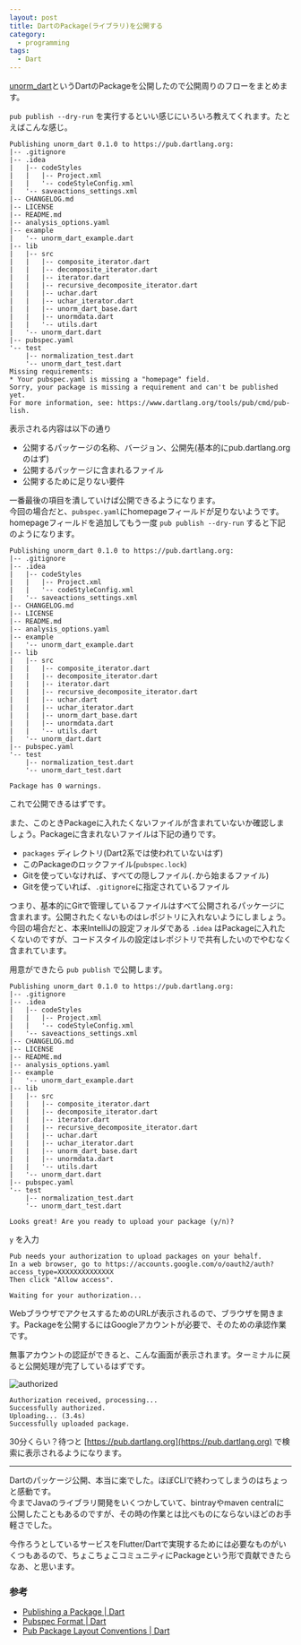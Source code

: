 ```yaml
---
layout: post
title: DartのPackage(ライブラリ)を公開する
category:
  - programming
tags:
  - Dart
---
```


[unorm_dart](https://pub.dartlang.org/packages/unorm_dart)というDartのPackageを公開したので公開周りのフローをまとめます。

`pub publish --dry-run` を実行するといい感じにいろいろ教えてくれます。たとえばこんな感じ。

```
Publishing unorm_dart 0.1.0 to https://pub.dartlang.org:
|-- .gitignore
|-- .idea
|   |-- codeStyles
|   |   |-- Project.xml
|   |   '-- codeStyleConfig.xml
|   '-- saveactions_settings.xml
|-- CHANGELOG.md
|-- LICENSE
|-- README.md
|-- analysis_options.yaml
|-- example
|   '-- unorm_dart_example.dart
|-- lib
|   |-- src
|   |   |-- composite_iterator.dart
|   |   |-- decomposite_iterator.dart
|   |   |-- iterator.dart
|   |   |-- recursive_decomposite_iterator.dart
|   |   |-- uchar.dart
|   |   |-- uchar_iterator.dart
|   |   |-- unorm_dart_base.dart
|   |   |-- unormdata.dart
|   |   '-- utils.dart
|   '-- unorm_dart.dart
|-- pubspec.yaml
'-- test
    |-- normalization_test.dart
    '-- unorm_dart_test.dart
Missing requirements:
* Your pubspec.yaml is missing a "homepage" field.
Sorry, your package is missing a requirement and can't be published yet.
For more information, see: https://www.dartlang.org/tools/pub/cmd/pub-lish.
```

表示される内容は以下の通り

- 公開するパッケージの名称、バージョン、公開先(基本的にpub.dartlang.orgのはず)
- 公開するパッケージに含まれるファイル
- 公開するために足りない要件

一番最後の項目を潰していけば公開できるようになります。  
今回の場合だと、`pubspec.yaml`にhomepageフィールドが足りないようです。homepageフィールドを追加してもう一度 `pub publish --dry-run` すると下記のようになります。

```
Publishing unorm_dart 0.1.0 to https://pub.dartlang.org:
|-- .gitignore
|-- .idea
|   |-- codeStyles
|   |   |-- Project.xml
|   |   '-- codeStyleConfig.xml
|   '-- saveactions_settings.xml
|-- CHANGELOG.md
|-- LICENSE
|-- README.md
|-- analysis_options.yaml
|-- example
|   '-- unorm_dart_example.dart
|-- lib
|   |-- src
|   |   |-- composite_iterator.dart
|   |   |-- decomposite_iterator.dart
|   |   |-- iterator.dart
|   |   |-- recursive_decomposite_iterator.dart
|   |   |-- uchar.dart
|   |   |-- uchar_iterator.dart
|   |   |-- unorm_dart_base.dart
|   |   |-- unormdata.dart
|   |   '-- utils.dart
|   '-- unorm_dart.dart
|-- pubspec.yaml
'-- test
    |-- normalization_test.dart
    '-- unorm_dart_test.dart

Package has 0 warnings.
```

これで公開できるはずです。

また、このときPackageに入れたくないファイルが含まれていないか確認しましょう。Packageに含まれないファイルは下記の通りです。

- `packages` ディレクトリ(Dart2系では使われていないはず)
- このPackageのロックファイル(`pubspec.lock`)
- Gitを使っていなければ、すべての隠しファイル(`.`から始まるファイル)
- Gitを使っていれば、`.gitignore`に指定されているファイル


つまり、基本的にGitで管理しているファイルはすべて公開されるパッケージに含まれます。公開されたくないものはレポジトリに入れないようにしましょう。  
今回の場合だと、本来IntelliJの設定フォルダである `.idea` はPackageに入れたくないのですが、コードスタイルの設定はレポジトリで共有したいのでやむなく含まれています。

用意ができたら `pub publish` で公開します。

```
Publishing unorm_dart 0.1.0 to https://pub.dartlang.org:
|-- .gitignore
|-- .idea
|   |-- codeStyles
|   |   |-- Project.xml
|   |   '-- codeStyleConfig.xml
|   '-- saveactions_settings.xml
|-- CHANGELOG.md
|-- LICENSE
|-- README.md
|-- analysis_options.yaml
|-- example
|   '-- unorm_dart_example.dart
|-- lib
|   |-- src
|   |   |-- composite_iterator.dart
|   |   |-- decomposite_iterator.dart
|   |   |-- iterator.dart
|   |   |-- recursive_decomposite_iterator.dart
|   |   |-- uchar.dart
|   |   |-- uchar_iterator.dart
|   |   |-- unorm_dart_base.dart
|   |   |-- unormdata.dart
|   |   '-- utils.dart
|   '-- unorm_dart.dart
|-- pubspec.yaml
'-- test
    |-- normalization_test.dart
    '-- unorm_dart_test.dart

Looks great! Are you ready to upload your package (y/n)?
```

`y` を入力

```
Pub needs your authorization to upload packages on your behalf.
In a web browser, go to https://accounts.google.com/o/oauth2/auth?access_type=XXXXXXXXXXXXXX
Then click "Allow access".

Waiting for your authorization...
```

WebブラウザでアクセスするためのURLが表示されるので、ブラウザを開きます。Packageを公開するにはGoogleアカウントが必要で、そのための承認作業です。

無事アカウントの認証ができると、こんな画面が表示されます。ターミナルに戻ると公開処理が完了しているはずです。

![authorized](https://lh3.googleusercontent.com/XsUJSfuBbNOu7INE01kQvo9x0JeRT-oi51FAOm-IZ_F3XshodyHcxd5XzJHMcLySSZyJSo_nh2Q82mlQdDDTKqm4qBI5dj4BYX6-G2xyGKTWns3XDzYjFPY07z_jg0ikBH2yDCMlLOS7CB72wjwnYF_lYyidzR2KdSVfukY_zdI6I7pS0OlwgnCCXvoTAlbDQv0x43OwHrkT5OwkDlgRHKQ6v7j5zhybmSW7qquPhjhxUGynWToXK5appVJ_jSNiCBvCiBXytZ7PxZUYVoGZU3QpHPFAj-py64NqWYaky9WhYlKR8746ukdQwblt_jPAL-GURzWg44QwfymlmKzHvVlaB8Rs5iPeUFyYi20vAN614g5eCfzVaOrUtwlLahDRlHwbI0zeUS_vlkuZi5z8ZuvRZ_G3FTJx_RTxF5j1r2K7FiE2n8jAal_gDpZaTysHkQjbqqyjCHzyvEaDTa11lrCcfd3rX-nIitwZgMk8Iiucijm-xzf-HsLZYDznatNu7i-ANcsEhQ1ToYHE3lVteo8YI6x4CCDYoOAxDOx3CHzrVRFXu-I3k-R6CQC6i4Ps69xJlTo4uEtRHff4dJtm8KX7VrTY6_HKax2jc10=w900)

```
Authorization received, processing...
Successfully authorized.
Uploading... (3.4s)
Successfully uploaded package.
```

30分くらい？待つと [https://pub.dartlang.org](https://pub.dartlang.org) で検索に表示されるようになります。

---

Dartのパッケージ公開、本当に楽でした。ほぼCLIで終わってしまうのはちょっと感動です。  
今までJavaのライブラリ開発をいくつかしていて、bintrayやmaven centralに公開したこともあるのですが、その時の作業とは比べものにならないほどのお手軽さでした。

今作ろうとしているサービスをFlutter/Dartで実現するためには必要なものがいくつもあるので、ちょこちょこコミュニティにPackageという形で貢献できたらなあ、と思います。


### 参考
- [Publishing a Package \| Dart](https://www.dartlang.org/tools/pub/publishing)
- [Pubspec Format \| Dart](https://www.dartlang.org/tools/pub/pubspec)
- [Pub Package Layout Conventions \| Dart](https://www.dartlang.org/tools/pub/package-layout)
